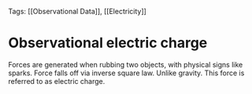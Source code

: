 Tags: [[Observational Data]], [[Electricity]]
# Observational electric charge
Forces are generated when rubbing two objects, with physical signs like sparks. Force falls off via inverse square law. Unlike gravity. This force is referred to as electric charge.